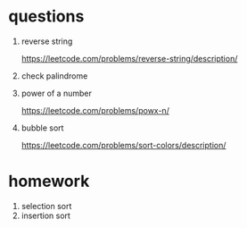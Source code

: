 # questions 

1. reverse string

    https://leetcode.com/problems/reverse-string/description/

2. check palindrome

3. power of a number

    https://leetcode.com/problems/powx-n/

4. bubble sort

    https://leetcode.com/problems/sort-colors/description/

# homework

1. selection sort
2. insertion sort